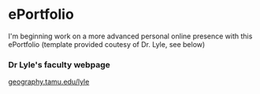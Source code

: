 # ePortfolio
I'm beginning work on a more advanced personal online presence with this ePortfolio (template provided coutesy of Dr. Lyle, see below)

### Dr Lyle's faculty webpage
[geography.tamu.edu/lyle](https://geography.tamu.edu/people/faculty/lylestacey)
